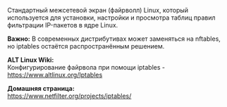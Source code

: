 Стандартный межсетевой экран (файрволл) Linux, который используется для установки,
настройки и просмотра таблиц правил фильтрации IP-пакетов в ядре Linux.

**Важно:** В современных дистрибутивах может заменяться на nftables, но iptables остаётся распространённым решением.

**ALT Linux Wiki:**  
Конфигурирование файрвола при помощи iptables -  
<https://www.altlinux.org/Iptables>

**Домашняя страница:**  
<https://www.netfilter.org/projects/iptables/>
